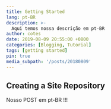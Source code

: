 ```yaml
---
title: Getting Started
lang: pt-BR
description: >-
  Aqui temos nossa descrição em pt-BR
author: cotes
date: 2019-08-09 20:55:00 +0800
categories: [Blogging, Tutorial]
tags: [getting started]
pin: true
media_subpath: '/posts/20180809'
---
```


## Creating a Site Repository

Nosso POST em pt-BR !!!
